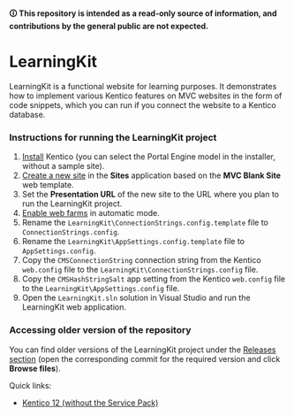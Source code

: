 **🛈 This repository is intended as a read-only source of information, and contributions by the general public are not expected.**

# LearningKit

 LearningKit is a functional website for learning purposes. It demonstrates how to implement various Kentico features on MVC websites in the form of code snippets, which you can run if you connect the website to a Kentico database.
 
 ### Instructions for running the LearningKit project

1. [Install](https://docs.kentico.com/x/IIO-BQ) Kentico (you can select the Portal Engine model in the installer, without a sample site).
2. [Create a new site](https://docs.kentico.com/x/Doq-BQ) in the **Sites** application based on the **MVC Blank Site** web template.
3. Set the **Presentation URL** of the new site to the URL where you plan to run the LearningKit project.
4. [Enable web farms](https://docs.kentico.com/x/7oi-BQ) in automatic mode.
5. Rename the `LearningKit\ConnectionStrings.config.template` file to `ConnectionStrings.config`.
6. Rename the `LearningKit\AppSettings.config.template` file to `AppSettings.config`.
7. Copy the `CMSConnectionString` connection string from the Kentico `web.config` file to the `LearningKit\ConnectionStrings.config` file.
8. Copy the `CMSHashStringSalt` app setting from the Kentico `web.config` file to the `LearningKit\AppSettings.config` file.
9. Open the `LearningKit.sln` solution in Visual Studio and run the LearningKit web application.

### Accessing older version of the repository

You can find older versions of the LearningKit project under the [Releases section](https://github.com/KenticoInternal/LearningKit-Mvc/releases) (open the corresponding commit for the required version and click **Browse files**).

Quick links:

- [Kentico 12 (without the Service Pack)]()
